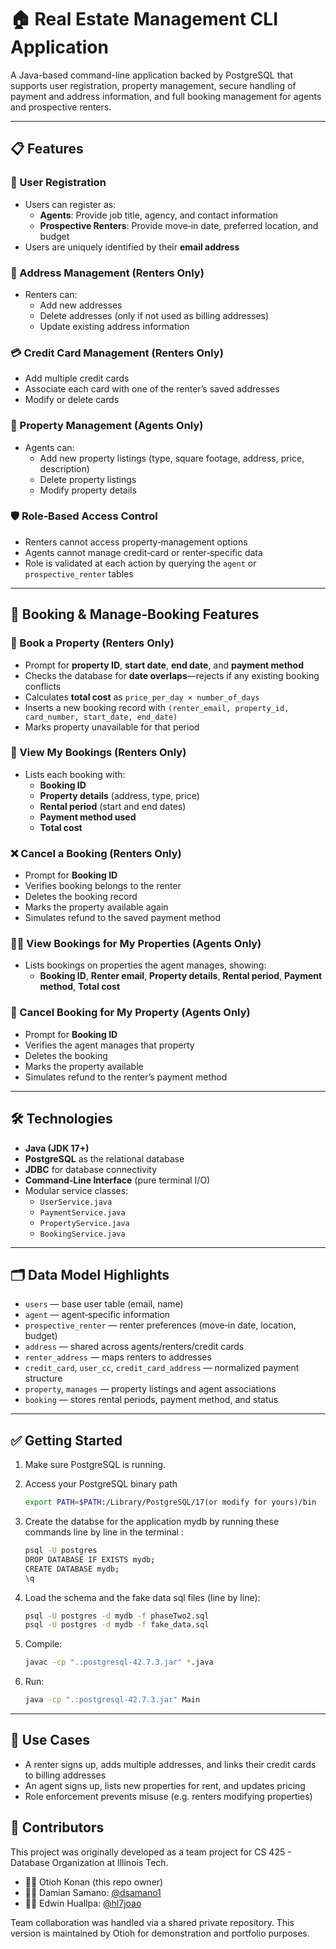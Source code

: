 # 🏠 Real Estate Management CLI Application

A Java-based command-line application backed by PostgreSQL that supports user registration, property management, secure handling of payment and address information, and full booking management for agents and prospective renters.

---

## 📋 Features

### 👤 User Registration
- Users can register as:
  - **Agents**: Provide job title, agency, and contact information  
  - **Prospective Renters**: Provide move‑in date, preferred location, and budget  
- Users are uniquely identified by their **email address**

### 📍 Address Management (Renters Only)
- Renters can:
  - Add new addresses  
  - Delete addresses (only if not used as billing addresses)  
  - Update existing address information  

### 💳 Credit Card Management (Renters Only)
- Add multiple credit cards  
- Associate each card with one of the renter’s saved addresses  
- Modify or delete cards  

### 🏢 Property Management (Agents Only)
- Agents can:
  - Add new property listings (type, square footage, address, price, description)  
  - Delete property listings  
  - Modify property details  

### 🛡️ Role‑Based Access Control
- Renters cannot access property‑management options  
- Agents cannot manage credit‑card or renter‑specific data  
- Role is validated at each action by querying the `agent` or `prospective_renter` tables  

---

## 📖 Booking & Manage‑Booking Features

### 🔑 Book a Property (Renters Only)
- Prompt for **property ID**, **start date**, **end date**, and **payment method**  
- Checks the database for **date overlaps**—rejects if any existing booking conflicts  
- Calculates **total cost** as `price_per_day × number_of_days`  
- Inserts a new booking record with `(renter_email, property_id, card_number, start_date, end_date)`  
- Marks property unavailable for that period  

### 📅 View My Bookings (Renters Only)
- Lists each booking with:
  - **Booking ID**  
  - **Property details** (address, type, price)  
  - **Rental period** (start and end dates)  
  - **Payment method used**  
  - **Total cost**  

### ❌ Cancel a Booking (Renters Only)
- Prompt for **Booking ID**  
- Verifies booking belongs to the renter  
- Deletes the booking record  
- Marks the property available again  
- Simulates refund to the saved payment method  

### 🕵️‍♂️ View Bookings for My Properties (Agents Only)
- Lists bookings on properties the agent manages, showing:
  - **Booking ID**, **Renter email**, **Property details**, **Rental period**, **Payment method**, **Total cost**  

### 🛑 Cancel Booking for My Property (Agents Only)
- Prompt for **Booking ID**  
- Verifies the agent manages that property  
- Deletes the booking  
- Marks the property available  
- Simulates refund to the renter’s payment method  

---

## 🛠 Technologies

- **Java (JDK 17+)**  
- **PostgreSQL** as the relational database  
- **JDBC** for database connectivity  
- **Command‑Line Interface** (pure terminal I/O)  
- Modular service classes:
  - `UserService.java`
  - `PaymentService.java`
  - `PropertyService.java`
  - `BookingService.java`

---

## 🗂 Data Model Highlights

- `users` — base user table (email, name)  
- `agent` — agent‑specific information  
- `prospective_renter` — renter preferences (move‑in date, location, budget)  
- `address` — shared across agents/renters/credit cards  
- `renter_address` — maps renters to addresses  
- `credit_card`, `user_cc`, `credit_card_address` — normalized payment structure  
- `property`, `manages` — property listings and agent associations  
- `booking` — stores rental periods, payment method, and status  

---

## ✅ Getting Started

1. Make sure PostgreSQL is running.

2. Access your PostgreSQL binary path
   ```bash
   export PATH=$PATH:/Library/PostgreSQL/17(or modify for yours)/bin
   ```

3. Create the databse for the application mydb by running these commands line by line in the terminal :
   ```bash
   psql -U postgres
   DROP DATABASE IF EXISTS mydb;
   CREATE DATABASE mydb;
   \q
   ```

4. Load the schema and the fake data sql files (line by line):
   ```bash
   psql -U postgres -d mydb -f phaseTwo2.sql
   psql -U postgres -d mydb -f fake_data.sql
   ```

5. Compile:  
   ```bash
   javac -cp ".:postgresql-42.7.3.jar" *.java 
   ```

6. Run:
   ```bash
   java -cp ".:postgresql-42.7.3.jar" Main
   ```
---

## 🚀 Use Cases

- A renter signs up, adds multiple addresses, and links their credit cards to billing addresses
- An agent signs up, lists new properties for rent, and updates pricing
- Role enforcement prevents misuse (e.g. renters modifying properties)

## 🙌 Contributors

This project was originally developed as a team project for CS 425 - Database Organization at Illinois Tech.

- 👩‍💻 Otioh Konan (this repo owner)
- 👨‍💻 Damian Samano: [@dsamano1](https://github.com/dsamano1)
- 👨‍💻 Edwin Huallpa: [@hl7joao](https://github.com/hl7joao)

Team collaboration was handled via a shared private repository. This version is maintained by Otioh for demonstration and portfolio purposes.

